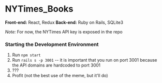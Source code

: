 # NYTimes_Books

**Front-end:** React, Redux
**Back-end:** Ruby on Rails, SQLite3

*Note:* For now, the NYTimes API key is exposed in the repo

### Starting the Development Environment
1. Run `npm start`
2. Run `rails s -p 3001` -- it is important that you run on port 3001 because the API domains are hardcoded to port 3001
3. ???
4. Profit (not the best use of the meme, but it'll do)